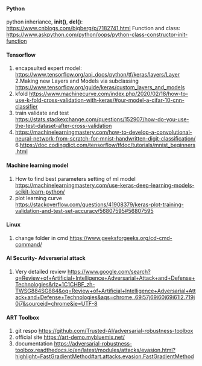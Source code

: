 #### Python
python inheriance, __init()__, __del()__:
https://www.cnblogs.com/bigberg/p/7182741.html
Function and class:
https://www.askpython.com/python/oops/python-class-constructor-init-function
#### Tensorflow
1. encapsulted expert model:
https://www.tensorflow.org/api_docs/python/tf/keras/layers/Layer
2.Making new Layers and Models via subclassing
https://www.tensorflow.org/guide/keras/custom_layers_and_models
3. kfold
https://www.machinecurve.com/index.php/2020/02/18/how-to-use-k-fold-cross-validation-with-keras/#our-model-a-cifar-10-cnn-classifier
4. train validate and test
https://stats.stackexchange.com/questions/152907/how-do-you-use-the-test-dataset-after-cross-validation
5. https://machinelearningmastery.com/how-to-develop-a-convolutional-neural-network-from-scratch-for-mnist-handwritten-digit-classification/
6.https://doc.codingdict.com/tensorflow/tfdoc/tutorials/mnist_beginners.html

#### Machine learning model
1. How to find best parameters setting of ml model
https://machinelearningmastery.com/use-keras-deep-learning-models-scikit-learn-python/
2. plot learning curve
https://stackoverflow.com/questions/41908379/keras-plot-training-validation-and-test-set-accuracy/56807595#56807595

#### Linux
1. change folder in cmd
https://www.geeksforgeeks.org/cd-cmd-command/

#### AI Security- Adverserial attack
1. Very detailed review 
https://www.google.com/search?q=Review+of+Artificial+Intelligence+Adversarial+Attack+and+Defense+Technologies&rlz=1C1CHBF_zh-TWSG884SG884&oq=Review+of+Artificial+Intelligence+Adversarial+Attack+and+Defense+Technologies&aqs=chrome..69i57j69i60j69i61l2.719j0j7&sourceid=chrome&ie=UTF-8

#### ART Toolbox
1. git respo
https://github.com/Trusted-AI/adversarial-robustness-toolbox
2. official site
https://art-demo.mybluemix.net/
3. documentation
https://adversarial-robustness-toolbox.readthedocs.io/en/latest/modules/attacks/evasion.html?highlight=FastGradientMethod#art.attacks.evasion.FastGradientMethod 
